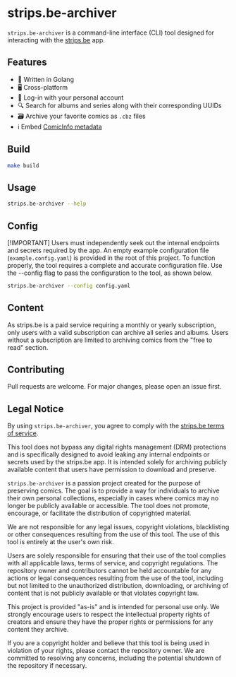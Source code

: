 # strips.be-archiver

`strips.be-archiver` is a command-line interface (CLI) tool designed for interacting with
the [strips.be](https://strips.be/) app.

## Features

- 🚀 Written in Golang
- 🖥️ Cross-platform
- 🔑 Log-in with your personal account
- 🔍 Search for albums and series along with their corresponding UUIDs
- 🗃️ Archive your favorite comics as `.cbz` files
- ℹ️ Embed [ComicInfo metadata](https://anansi-project.github.io/docs/comicinfo/intro)

## Build

```bash
make build
```

## Usage

```bash
strips.be-archiver --help
```

## Config

[!IMPORTANT]
Users must independently seek out the internal endpoints and secrets required by the app.
An empty example configuration file (`example.config.yaml`) is provided in the root of this project.
To function properly, the tool requires a complete and accurate configuration file.
Use the --config flag to pass the configuration to the tool, as shown below.

```bash
strips.be-archiver --config config.yaml
```

## Content

As strips.be is a paid service requiring a monthly or yearly subscription, only users with a valid subscription can
archive all series and albums.
Users without a subscription are limited to archiving comics from the "free to read" section.

## Contributing

Pull requests are welcome. For major changes, please open an issue first.

## Legal Notice

By using `strips.be-archiver`, you agree to comply with
the [strips.be terms of service](https://strips.be/algemene-gebruiks-en-verkoopvoorwaarden-strips-be/).

This tool does not bypass any digital rights management (DRM) protections and is specifically designed to avoid leaking
any internal endpoints or secrets used by the strips.be app. It is intended solely for archiving publicly available
content that users have permission to download and preserve.

`strips.be-archiver` is a passion project created for the purpose of preserving comics. The goal is
to provide a way for individuals to archive their own personal collections, especially in cases where comics may no
longer be publicly available or accessible. The tool does not promote, encourage, or facilitate the distribution of
copyrighted material.

We are not responsible for any legal issues, copyright violations, blacklisting or other consequences resulting from the
use of this
tool. The use of this tool is entirely at the user's own risk.

Users are solely responsible for ensuring that their use of the tool complies with all applicable laws, terms of
service, and copyright regulations. The repository owner and contributors cannot be held accountable for any actions or
legal consequences resulting from the use of the tool, including but not limited to the unauthorized distribution,
downloading, or archiving of content that is not publicly available or that violates copyright law.

This project is provided "as-is" and is intended for personal use only. We strongly encourage users to respect the
intellectual property rights of creators and ensure they have the proper rights or permissions for any content they
archive.

If you are a copyright holder and believe that this tool is being used in violation of your rights, please contact the
repository owner. We are committed to resolving any concerns, including the potential shutdown of the repository if
necessary.